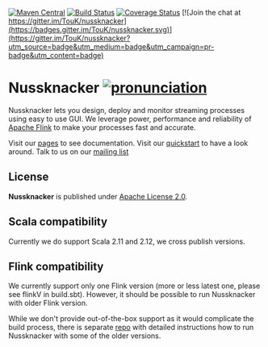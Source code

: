 [![Maven Central](https://maven-badges.herokuapp.com/maven-central/pl.touk.nussknacker/nussknacker-ui_2.11/badge.svg)](https://maven-badges.herokuapp.com/maven-central/pl.touk.nussknacker/nussknacker-ui_2.11)
[![Build Status](https://travis-ci.org/TouK/nussknacker.svg?branch=master)](https://travis-ci.org/TouK/nussknacker)
[![Coverage Status](https://coveralls.io/repos/github/TouK/nussknacker/badge.svg?branch=master)](https://coveralls.io/github/TouK/nussknacker?branch=master)
[![Join the chat at https://gitter.im/TouK/nussknacker](https://badges.gitter.im/TouK/nussknacker.svg)](https://gitter.im/TouK/nussknacker?utm_source=badge&utm_medium=badge&utm_campaign=pr-badge&utm_content=badge)

# Nussknacker [![pronunciation](https://upload.wikimedia.org/wikipedia/commons/thumb/2/21/Speaker_Icon.svg/15px-Speaker_Icon.svg.png)](https://more-de.howtopronounce.com/nussknacker-in-more-voice-1227977z1227977-n01.mp3)


Nussknacker lets you design, deploy and monitor streaming processes using easy to use GUI.
We leverage power, performance and reliability of [Apache Flink](https://flink.apache.org/) to make your processes fast and accurate.

Visit our [pages](https://touk.github.io/nussknacker) to see documentation.
Visit our [quickstart](https://touk.github.io/nussknacker/Quickstart.html) to have a look around.
Talk to us on our [mailing list](https://groups.google.com/forum/#!forum/nussknacker)

## License

**Nussknacker** is published under [Apache License 2.0](http://www.apache.org/licenses/LICENSE-2.0).

## Scala compatibility

Currently we do support Scala 2.11 and 2.12, we cross publish versions.

## Flink compatibility

We currently support only one Flink version (more or less latest one, please see flinkV in build.sbt). 
However, it should be possible to run Nussknacker with older Flink version. 

While we don't provide out-of-the-box
support as it would complicate the build process, there is separate [repo](https://github.com/TouK/nussknacker-flink-compatibility)
with detailed instructions how to run Nussknacker with some of the older versions.  
